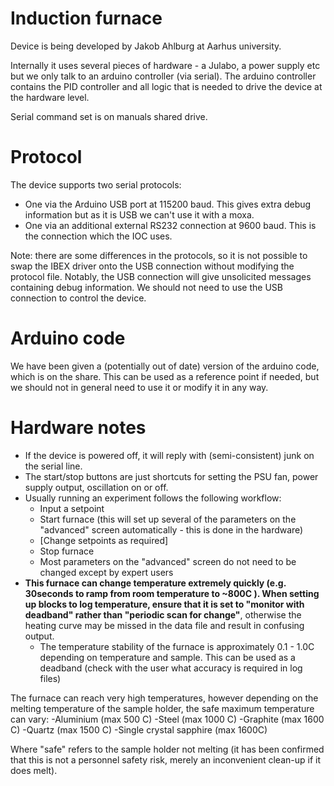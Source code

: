 # Induction furnace

Device is being developed by Jakob Ahlburg at Aarhus university.

Internally it uses several pieces of hardware - a Julabo, a power supply etc but we only talk to an arduino controller (via serial). The arduino controller contains the PID controller and all logic that is needed to drive the device at the hardware level.

Serial command set is on manuals shared drive.

# Protocol

The device supports two serial protocols:
- One via the Arduino USB port at 115200 baud. This gives extra debug information but as it is USB we can't use it with a moxa.
- One via an additional external RS232 connection at 9600 baud. This is the connection which the IOC uses. 

Note: there are some differences in the protocols, so it is not possible to swap the IBEX driver onto the USB connection without modifying the protocol file. Notably, the USB connection will give unsolicited messages containing debug information. We should not need to use the USB connection to control the device.

# Arduino code

We have been given a (potentially out of date) version of the arduino code, which is on the share. This can be used as a reference point if needed, but we should not in general need to use it or modify it in any way.

# Hardware notes

- If the device is powered off, it will reply with (semi-consistent) junk on the serial line.
- The start/stop buttons are just shortcuts for setting the PSU fan, power supply output, oscillation on or off.
- Usually running an experiment follows the following workflow:
  * Input a setpoint
  * Start furnace (this will set up several of the parameters on the "advanced" screen automatically - this is done in the hardware)
  * [Change setpoints as required]
  * Stop furnace
  * Most parameters on the "advanced" screen do not need to be changed except by expert users
- **This furnace can change temperature extremely quickly (e.g. 30seconds to ramp from room temperature to ~800C ). When setting up blocks to log temperature, ensure that it is set to "monitor with deadband" rather than "periodic scan for change"**, otherwise the heating curve may be missed in the data file and result in confusing output.
  * The temperature stability of the furnace is approximately 0.1 - 1.0C depending on temperature and sample. This can be used as a deadband (check with the user what accuracy is required in log files)

The furnace can reach very high temperatures, however depending on the melting temperature of the sample holder, the safe maximum temperature can vary:
-Aluminium (max 500 C)
-Steel (max 1000 C)
-Graphite (max 1600 C)
-Quartz (max 1500 C)
-Single crystal sapphire (max 1600C)

Where "safe" refers to the sample holder not melting (it has been confirmed that this is not a personnel safety risk, merely an inconvenient clean-up if it does melt).


